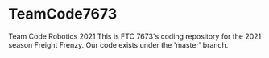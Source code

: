 # TeamCode7673
Team Code Robotics 2021
This is FTC 7673's coding repository for the 2021 season Freight Frenzy.
Our code exists under the 'master' branch.
